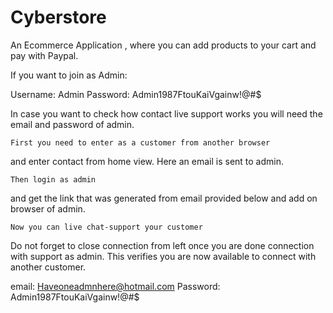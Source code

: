 # Cyberstore
An Ecommerce Application , where you can add products to your cart and pay with Paypal.

If you want to join as Admin: 

Username: Admin
Password: Admin1987FtouKaiVgainw!@#$


In case you want to check how contact live support works
you will need the email and password of admin.

    First you need to enter as a customer from another browser 
and enter contact from home view. Here an email is
sent to admin.

    Then login as admin
and get the link that was generated from email provided
below and add on browser of admin.

    Now you can live chat-support your customer

Do not forget to close connection from left
once you are done connection with support
as admin. This verifies you are now available to connect with
another customer.

email: Haveoneadmnhere@hotmail.com
Password: Admin1987FtouKaiVgainw!@#$
